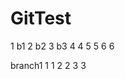 # GitTest

1         b1
2         b2
3         b3
4   4
5   5
6   6


branch1
1     1
2     2
3     3